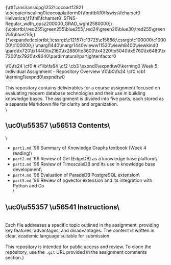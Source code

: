 {\rtf1\ansi\ansicpg1252\cocoartf2821
\cocoatextscaling0\cocoaplatform0{\fonttbl\f0\fswiss\fcharset0 Helvetica;\f1\fnil\fcharset0 .SFNS-Regular_wdth_opsz200000_GRAD_wght2580000;}
{\colortbl;\red255\green255\blue255;\red24\green26\blue30;\red255\green255\blue255;}
{\*\expandedcolortbl;;\cssrgb\c12157\c13725\c15686;\cssrgb\c100000\c100000\c100000;}
\margl1440\margr1440\vieww11520\viewh8400\viewkind0
\pard\tx720\tx1440\tx2160\tx2880\tx3600\tx4320\tx5040\tx5760\tx6480\tx7200\tx7920\tx8640\pardirnatural\partightenfactor0

\f0\fs24 \cf0 # 
\f1\b\fs64 \cf2 \cb3 \expnd0\expndtw0\kerning0
Week 5 Individual Assignment - Repository Overview
\f0\b0\fs24 \cf0 \cb1 \kerning1\expnd0\expndtw0 \
\
This repository contains deliverables for a course assignment focused on evaluating modern database technologies and their use in building knowledge bases. The assignment is divided into five parts, each stored as a separate Markdown file for clarity and organization.\
\
## \uc0\u55357 \u56513  Contents\
\
- `part1.md` \'96 Summary of Knowledge Graphs textbook (Week 4 reading)\
- `part2.md` \'96 Review of Gel (EdgeDB) as a knowledge base platform\
- `part3.md` \'96 Review of TimescaleDB and its use in knowledge base development\
- `part4.md` \'96 Evaluation of ParadeDB PostgreSQL extension\
- `part5.md` \'96 Review of pgvector extension and its integration with Python and Go\
\
## \uc0\u55357 \u56541  Instructions\
\
Each file addresses a specific topic outlined in the assignment, providing key features, advantages, and disadvantages. The content is written in clear, academic language suitable for submission.\
\
This repository is intended for public access and review. To clone the repository, use the `.git` URL provided in the assignment comments section.}